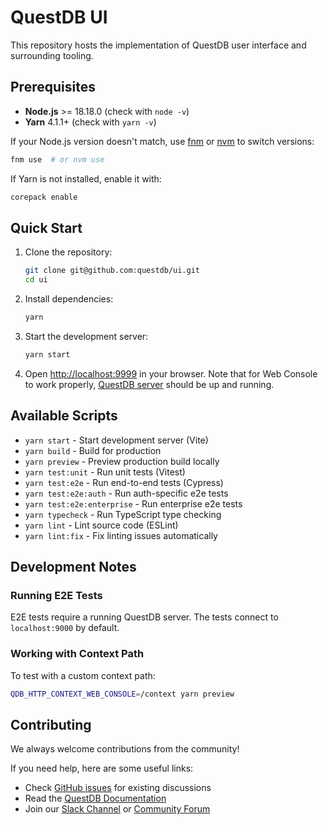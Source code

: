 # QuestDB UI

This repository hosts the implementation of QuestDB user interface and surrounding tooling.

## Prerequisites

- **Node.js** >= 18.18.0 (check with `node -v`)
- **Yarn** 4.1.1+ (check with `yarn -v`)

If your Node.js version doesn't match, use [fnm](https://fnm.vercel.app) or [nvm](https://github.com/nvm-sh/nvm) to switch versions:
```bash
fnm use  # or nvm use
```

If Yarn is not installed, enable it with:
```bash
corepack enable
```

## Quick Start

1. Clone the repository:
   ```bash
   git clone git@github.com:questdb/ui.git
   cd ui
   ```

2. Install dependencies:
   ```bash
   yarn
   ```

3. Start the development server:
   ```bash
   yarn start
   ```

4. Open [http://localhost:9999](http://localhost:9999) in your browser. Note that for Web Console to work properly, [QuestDB server](https://github.com/questdb/questdb) should be up and running.

## Available Scripts

- `yarn start` - Start development server (Vite)
- `yarn build` - Build for production
- `yarn preview` - Preview production build locally
- `yarn test:unit` - Run unit tests (Vitest)
- `yarn test:e2e` - Run end-to-end tests (Cypress)
- `yarn test:e2e:auth` - Run auth-specific e2e tests
- `yarn test:e2e:enterprise` - Run enterprise e2e tests
- `yarn typecheck` - Run TypeScript type checking
- `yarn lint` - Lint source code (ESLint)
- `yarn lint:fix` - Fix linting issues automatically

## Development Notes

### Running E2E Tests

E2E tests require a running QuestDB server. The tests connect to `localhost:9000` by default.

### Working with Context Path

To test with a custom context path:
```bash
QDB_HTTP_CONTEXT_WEB_CONSOLE=/context yarn preview
```

## Contributing

We always welcome contributions from the community!

If you need help, here are some useful links:

- Check [GitHub issues](https://github.com/questdb/ui/issues) for existing discussions
- Read the [QuestDB Documentation](https://questdb.com/docs/)
- Join our [Slack Channel](https://slack.questdb.io/) or [Community Forum](https://community.questdb.io/)
